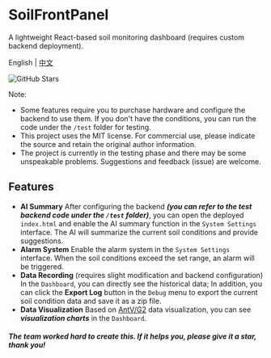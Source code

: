 # SoilFrontPanel
A lightweight React-based soil monitoring dashboard (requires custom backend deployment).


English | [中文](https://github.com/EdaphosynthTeam/SoilFrontPanel/blob/main/docs/readme_zh-CN.md)

![GitHub Stars](https://img.shields.io/github/stars/EdaphosynthTeam/SoilFrontPanel?style=for-the-badge) 


Note:
- Some features require you to purchase hardware and configure the backend to use them. If you don't have the conditions, you can run the code under the `/test` folder for testing.
- This project uses the MIT license. For commercial use, please indicate the source and retain the original author information.
- The project is currently in the testing phase and there may be some unspeakable problems. Suggestions and feedback (issue) are welcome.

## Features
- **AI Summary**
After configuring the backend ***(you can refer to the test backend code under the `/test` folder)***, you can open the deployed `index.html` and enable the AI summary function in the `System Settings` interface. The AI will summarize the current soil conditions and provide suggestions.
- **Alarm System**
Enable the alarm system in the `System Settings` interface. When the soil conditions exceed the set range, an alarm will be triggered.
- **Data Recording** (requires slight modification and backend configuration)
In the `Dashboard`, you can directly see the historical data;
In addition, you can click the **Export Log** button in the `Debug` menu to export the current soil condition data and save it as a zip file.
- **Data Visualization**
Based on [AntV/G2](https://g2.antv.antgroup.com/) data visualization, you can see ***visualization charts*** in the `Dashboard`.

##### The team worked hard to create this. If it helps you, please give it a star, thank you!
